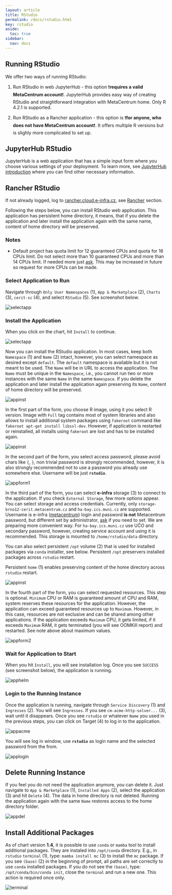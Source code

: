 ```yaml
---
layout: article
title: RStudio
permalink: /docs/rstudio.html
key: rstudio
aside:
  toc: true
sidebar:
  nav: docs
---
```

## Running RStudio
We offer two ways of running RStudio:

1. Run RStudio in web JupyterHub - this option ❗️**requires a valid MetaCentrum account**❗️. JupyterHub provides easy way of creating RStudio and straightforward integration with MetaCentrum home. Only R 4.2.1 is supported. 

2. Run RStudio as a Rancher application - this option is ❗️**for anyone, who does not have MetaCentrum account**❗️. It offers multiple R versions but is slighly more complicated to set up.  

## JupyterHub RStudio
JupyterHub is a web application that has a simple input form where you choose various settings of your deployment. To learn more, see [JupyterHub introduction](jupyterhub.html) where you can find other necessary information.

## Rancher RStudio
If not already logged, log to [rancher.cloud.e-infra.cz](https://rancher.cloud.e-infra.cz), see [Rancher](https://cerit-sc.github.io/kube-docs/docs/rancher.html) section.

Following the steps below, you can install RStudio web application. This application has persistent home directory, it means, that if you delete the application and later install the application again with the same name, content of home directory will be preserved.

### Notes

* Default project has quota limit for 12 guaranteed CPUs and quota for 16 CPUs limit. Do not select more than 10 guaranteed CPUs and more than 14 CPUs limit. If needed more just [ask](mailto:k8s@ics.muni.cz). This may be increased in future so request for more CPUs can be made. 

### Select Application to Run

Navigate through `Only User Namespaces` (1), `App & Marketplace` (2), `Charts` (3), `cerit-sc` (4),  and select `RStudio` (5). See screenshot below.

![selectapp](rstudio/selectapp.png)

### Install the Application

When you click on the chart, hit `Install` to continue.

![selectapp](rstudio/selectversion.png)

Now you can install the RStudio application. In most cases, keep both `Namespace` (1) and `Name` (2) intact, however, you can select namespace as desired except `default`. The `default` namespace is available but it is not meant to be used. The `Name` will be in URL to access the application. The `Name` must be unique in the `Namespace`, i.e., you cannot run two or more instances with the same `Name` in the same `Namespace`. If you delete the application and later install the application again preserving its `Name`, content of home directory will be preserved.

![appinst](rstudio/appinst.png)

In the first part of the form, you choose R image, using it you select R version. Image with `Full` tag contains most of system libraries and also allows to install additional system packages using `fakeroot` command like `fakeroot apt-get install libssl-dev`. However, if application is restarted or reinstalled, all installs using `fakeroot` are lost and has to be installed again.

![appinst](rstudio/appform1.png)

In the second part of the form, you select access password, please avoid chars like `{`, `}`, non trivial password is strongly recommended, however, it is also strongly recommended not to use a password you already use somewhere else. Username will be just **`rstudio`**.

![appform1](rstudio/appform2.png)

In the third part of the form, you can select **e-infra** storage (3) to connect to the application. If you check `External Storage`, few more options appear. You can select storage and access credentials. Currently, only `storage-brno12-cerit.metacentrum.cz` and `ha-bay.ics.muni.cz` are supported. Username is e-infra ([metacentrum](https://metavo.metacentrum.cz/)) login and password **is not** Metacentrum password, but different set by administrator, [ask](mailto:k8s@ics.muni.cz) if you need to set. We are preparing more convenient way. For `ha-bay.ics.muni.cz` use UČO and secondary password, however, creating service account and using it is recommended. This storage is mounted to `/home/rstudio/data` directory. 

You can also select persistent `/opt` volume (2) that is used for installed packages via `conda` installer, see below. Persistent `/opt` preservers installed packages across `rstudio` restart.

Persistent `home` (1) enables preserving content of the home directory across `rstudio` restart.

![appinst](rstudio/appform3.png)

In the fourth part  of the form, you can select requested resources. This step is optional. `Minimum` CPU or RAM is guaranteed amount of CPU and RAM, system reserves these resources for the application. However, the application can exceed guaranteed resources up to `Maximum`. However, in this case, resources are not exclusive and can be shared among other applications. If the application exceeds `Maximum` CPU, it gets limited, if it exceeds `Maximum` RAM, it gets terminated (you will see OOMKill report) and restarted. See note above about maximum values.

![appform2](rstudio/appform4.png)

### Wait for Application to Start

When you hit `Install`, you will see installation log. Once you see `SUCCESS` (see screenshot below), the application is running. 

![apphelm](rstudio/apphelm.png)

### Login to the Running Instance

Once the application is running, navigate through `Service Discovery` (1) and `Ingresses` (2). You will see `Ingresses`. If you see `cm-acme-http-solver...` (3), wait until it disappears. Once you see `rstudio` or whatever `Name` you used in the previous steps, you can click on Target (4) to log in to the application.

![appacme](rstudio/appacme.png)

You will see log in window, use **`rstudio`** as login name and the selected password from the from.

![applogin](rstudio/applogin.png)

## Delete Running Instance

If you feel you do not need the application anymore, you can delete it. Just navigate to `App & Marketplace` (1), `Installed Apps` (2), select the application (3) and hit `Delete` (4). The data in home directory is not deleted. Running the application again with the same `Name` restores access to the home directory folder.

![appdel](rstudio/appdel.png)

## Install Additional Packages

As of chart version **1.4**, it is possible to use `conda` or `mamba` tool to install additional packages. They are instaled into `/opt/conda` directory. E.g., in `rstudio` `terminal` (1), type: `mamba install mc` (3) to install the `mc` package. If you see `(base)` (2) in the beginning of prompt, all paths are set correctly to use `conda` installed packages. If you do not see the `(base)`, type: `/opt/conda/bin/conda init`, close the `terminal` and run  a new one. This action is required once only.

![terminal](rstudio/terminal.png)
